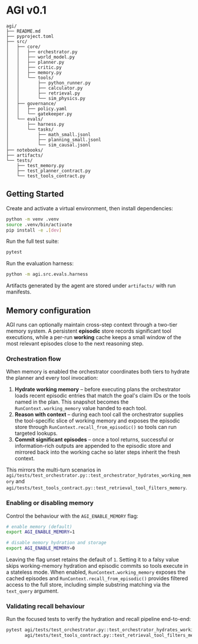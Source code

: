 # AGI v0.1

```
agi/
├── README.md
├── pyproject.toml
├── src/
│   ├── core/
│   │   ├── orchestrator.py
│   │   ├── world_model.py
│   │   ├── planner.py
│   │   ├── critic.py
│   │   ├── memory.py
│   │   └── tools/
│   │       ├── python_runner.py
│   │       ├── calculator.py
│   │       ├── retrieval.py
│   │       └── sim_physics.py
│   ├── governance/
│   │   ├── policy.yaml
│   │   └── gatekeeper.py
│   └── evals/
│       ├── harness.py
│       └── tasks/
│           ├── math_small.jsonl
│           ├── planning_small.jsonl
│           └── sim_causal.jsonl
├── notebooks/
├── artifacts/
└── tests/
    ├── test_memory.py
    ├── test_planner_contract.py
    └── test_tools_contract.py
```

## Getting Started

Create and activate a virtual environment, then install dependencies:

```bash
python -m venv .venv
source .venv/bin/activate
pip install -e .[dev]
```

Run the full test suite:

```bash
pytest
```

Run the evaluation harness:

```bash
python -m agi.src.evals.harness
```

Artifacts generated by the agent are stored under `artifacts/` with run manifests.

## Memory configuration

AGI runs can optionally maintain cross-step context through a two-tier memory
system. A persistent **episodic** store records significant tool executions,
while a per-run **working** cache keeps a small window of the most relevant
episodes close to the next reasoning step.

### Orchestration flow

When memory is enabled the orchestrator coordinates both tiers to hydrate the
planner and every tool invocation:

1. **Hydrate working memory** – before executing plans the orchestrator loads
   recent episodic entries that match the goal's claim IDs or the tools named in
   the plan. This snapshot becomes the `RunContext.working_memory` value handed
   to each tool.
2. **Reason with context** – during each tool call the orchestrator supplies the
   tool-specific slice of working memory and exposes the episodic store through
   `RunContext.recall_from_episodic()` so tools can run targeted lookups.
3. **Commit significant episodes** – once a tool returns, successful or
   information-rich outputs are appended to the episodic store and mirrored back
   into the working cache so later steps inherit the fresh context.

This mirrors the multi-turn scenarios in
`agi/tests/test_orchestrator.py::test_orchestrator_hydrates_working_memory` and
`agi/tests/test_tools_contract.py::test_retrieval_tool_filters_memory`.

### Enabling or disabling memory

Control the behaviour with the `AGI_ENABLE_MEMORY` flag:

```bash
# enable memory (default)
export AGI_ENABLE_MEMORY=1

# disable memory hydration and storage
export AGI_ENABLE_MEMORY=0
```

Leaving the flag unset retains the default of `1`. Setting it to a falsy value
skips working-memory hydration and episodic commits so tools execute in a
stateless mode. When enabled, `RunContext.working_memory` exposes the cached
episodes and `RunContext.recall_from_episodic()` provides filtered access to the
full store, including simple substring matching via the `text_query` argument.

### Validating recall behaviour

Run the focused tests to verify the hydration and recall pipeline end-to-end:

```bash
pytest agi/tests/test_orchestrator.py::test_orchestrator_hydrates_working_memory \
       agi/tests/test_tools_contract.py::test_retrieval_tool_filters_memory
```

